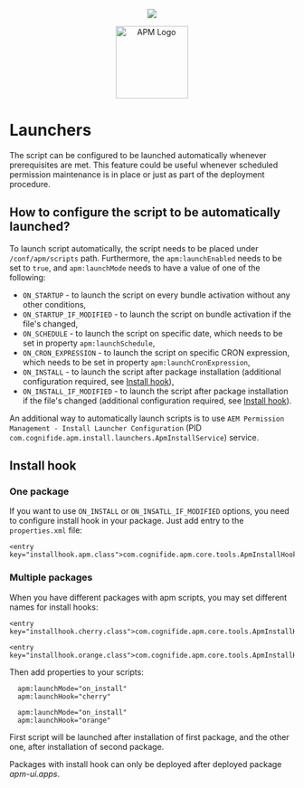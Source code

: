 <p align="center">
    <img src="wtt-logo.png" style="vertical-align: middle">
</p><p align="center">
    <img src="apm-logo.png" alt="APM Logo" style="width: 128px; vertical-align: middle">
</p>

# Launchers
The script can be configured to be launched automatically whenever prerequisites are met. This feature could be useful whenever scheduled permission maintenance is in place or just as part of the deployment procedure.

## How to configure the script to be automatically launched?
To launch script automatically, the script needs to be placed under `/conf/apm/scripts` path. Furthermore, the `apm:launchEnabled` needs to be set to `true`, and `apm:launchMode` needs to have a value of one of the following:
* `ON_STARTUP` - to launch the script on every bundle activation without any other conditions,
* `ON_STARTUP_IF_MODIFIED` - to launch the script on bundle activation if the file's changed,
* `ON_SCHEDULE` - to launch the script on specific date, which needs to be set in property `apm:launchSchedule`,
* `ON_CRON_EXPRESSION` - to launch the script on specific CRON expression, which needs to be set in property `apm:launchCronExpression`,
* `ON_INSTALL` - to launch the script after package installation (additional configuration required, see [Install hook](#install-hook)),
* `ON_INSTALL_IF_MODIFIED` - to launch the script after package installation if the file's changed (additional configuration required, see [Install hook](#install-hook)).

An additional way to automatically launch scripts is to use `AEM Permission Management - Install Launcher Configuration` (PID `com.cognifide.apm.install.launchers.ApmInstallService`) service.

## Install hook
### One package
If you want to use `ON_INSTALL` or `ON_INSATLL_IF_MODIFIED` options, you need to configure install hook in your package. Just add entry to the `properties.xml` file:
```
<entry key="installhook.apm.class">com.cognifide.apm.core.tools.ApmInstallHook</entry> 
```
### Multiple packages
When you have different packages with apm scripts, you may set different names for install hooks:
```
<entry key="installhook.cherry.class">com.cognifide.apm.core.tools.ApmInstallHook</entry> 
```
```
<entry key="installhook.orange.class">com.cognifide.apm.core.tools.ApmInstallHook</entry> 
```
Then add properties to your scripts:
```
  apm:launchMode="on_install"
  apm:launchHook="cherry"
```
```
  apm:launchMode="on_install"
  apm:launchHook="orange"
```
First script will be launched after installation of first package, and the other one, after installation of second package.        

Packages with install hook can only be deployed after deployed package *apm-ui.apps*.
